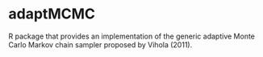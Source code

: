 adaptMCMC
=========

R package that provides an implementation of the generic adaptive Monte Carlo Markov chain sampler proposed by Vihola (2011).
